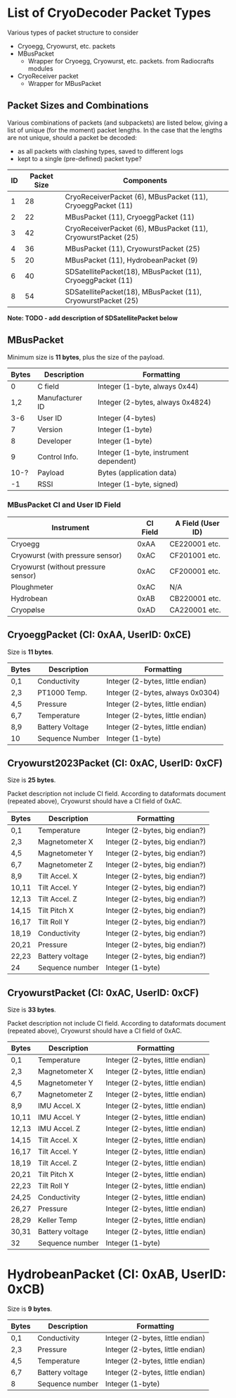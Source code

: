 # List of CryoDecoder Packet Types
Various types of packet structure to consider 

- Cryoegg, Cryowurst, etc. packets
- MBusPacket
    - Wrapper for Cryoegg, Cryowurst, etc. packets. from Radiocrafts modules
- CryoReceiver packet
    - Wrapper for MBusPacket

## Packet Sizes and Combinations
Various combinations of packets (and subpackets) are listed below, giving a list of unique (for the moment) packet lengths.
In the case that the lengths are not unique, should a packet be decoded:

- as all packets with clashing types, saved to different logs
- kept to a single (pre-defined) packet type?

| ID | Packet Size | Components                                                         |
| -- | ----------- | ------------------------------------------------------------------ |
| 1  | 28          | CryoReceiverPacket (6), MBusPacket (11), CryoeggPacket (11)        |
| 2  | 22          | MBusPacket (11), CryoeggPacket (11)                                |
| 3  | 42          | CryoReceiverPacket (6), MBusPacket (11), CryowurstPacket (25)      |
| 4  | 36          | MBusPacket (11), CryowurstPacket (25)                              |
| 5  | 20          | MBusPacket (11), HydrobeanPacket (9)                               |
| 6  | 40          | SDSatellitePacket(18), MBusPacket (11), CryoeggPacket (11)         |
| 8  | 54          | SDSatellitePacket(18), MBusPacket (11), CryowurstPacket (25)       |

**Note: TODO - add description of SDSatellitePacket below**

## MBusPacket
Minimum size is **11 bytes**, plus the size of the payload. 

| Bytes | Description     | Formatting                             |
| ----- | --------------- | -------------------------------------- |
| 0     | C field         | Integer (1-byte, always 0x44)          |
| 1,2   | Manufacturer ID | Integer (2-bytes, always 0x4824)       |
| 3-6   | User ID         | Integer (4-bytes)                      | 
| 7     | Version         | Integer (1-byte)                       | 
| 8     | Developer       | Integer (1-byte)                       | 
| 9     | Control Info.   | Integer (1-byte, instrument dependent) | 
| 10-?  | Payload         | Bytes (application data)               | 
| -1    | RSSI            | Integer (1-byte, signed)               |

### MBusPacket CI and User ID Field 

| Instrument                           | CI Field | A Field (User ID)  |
| ------------------------------------ | -------- | ------------------ |
| Cryoegg                              | 0xAA     | CE220001 etc.      |
| Cryowurst (with pressure sensor)     | 0xAC     | CF201001 etc.      |
| Cryowurst (without pressure sensor)  | 0xAC     | CF200001 etc.      |
| Ploughmeter                          | 0xAC     | N/A                |
| Hydrobean                            | 0xAB     | CB220001 etc.      |
| Cryopølse                            | 0xAD     | CA220001 etc.      |


## CryoeggPacket (CI: 0xAA, UserID: 0xCE)
Size is **11 bytes**.

| Bytes | Description     | Formatting                       |
| ----- | --------------- | -------------------------------- |
| 0,1   | Conductivity    | Integer (2-bytes, little endian) |
| 2,3   | PT1000 Temp.    | Integer (2-bytes, always 0x0304) |
| 4,5   | Pressure        | Integer (2-bytes, little endian) |
| 6,7   | Temperature     | Integer (2-bytes, little endian) |
| 8,9   | Battery Voltage | Integer (2-bytes, little endian) |
| 10    | Sequence Number | Integer (1-byte)                 |
 
## Cryowurst2023Packet (CI: 0xAC, UserID: 0xCF)
Size is **25 bytes**.

Packet description not include CI field. According to dataformats document (repeated above), Cryowurst should have a CI field of 0xAC.

| Bytes | Description     | Formatting                       |
| ----- | --------------- | -------------------------------- |
| 0,1   | Temperature     | Integer (2-bytes, big endian?)   | 
| 2,3   | Magnetometer X  | Integer (2-bytes, big endian?)   |
| 4,5   | Magnetometer Y  | Integer (2-bytes, big endian?)   |
| 6,7   | Magnetometer Z  | Integer (2-bytes, big endian?)   |
| 8,9   | Tilt Accel. X   | Integer (2-bytes, big endian?)   |
| 10,11 | Tilt Accel. Y   | Integer (2-bytes, big endian?)   |
| 12,13 | Tilt Accel. Z   | Integer (2-bytes, big endian?)   |
| 14,15 | Tilt Pitch X    | Integer (2-bytes, big endian?)   |
| 16,17 | Tilt Roll Y     | Integer (2-bytes, big endian?)   |
| 18,19 | Conductivity    | Integer (2-bytes, big endian?)   |
| 20,21 | Pressure        | Integer (2-bytes, big endian?)   |
| 22,23 | Battery voltage | Integer (2-bytes, big endian?)   |
| 24    | Sequence number | Integer (1-byte)                 |

## CryowurstPacket (CI: 0xAC, UserID: 0xCF)
Size is **33 bytes**.

Packet description not include CI field. According to dataformats document (repeated above), Cryowurst should have a CI field of 0xAC.

| Bytes | Description     | Formatting                       |
| ----- | --------------- | -------------------------------- |
| 0,1   | Temperature     | Integer (2-bytes, little endian)   | 
| 2,3   | Magnetometer X  | Integer (2-bytes, little endian)   |
| 4,5   | Magnetometer Y  | Integer (2-bytes, little endian)   |
| 6,7   | Magnetometer Z  | Integer (2-bytes, little endian)   |
| 8,9   | IMU Accel. X   | Integer (2-bytes, little endian)   |
| 10,11 | IMU Accel. Y   | Integer (2-bytes, little endian)   |
| 12,13 | IMU Accel. Z   | Integer (2-bytes, little endian)   |
| 14,15 | Tilt Accel. X   | Integer (2-bytes, little endian)   |
| 16,17 | Tilt Accel. Y   | Integer (2-bytes, little endian)   |
| 18,19 | Tilt Accel. Z   | Integer (2-bytes, little endian)   |
| 20,21 | Tilt Pitch X    | Integer (2-bytes, little endian)   |
| 22,23 | Tilt Roll Y     | Integer (2-bytes, little endian)   |
| 24,25 | Conductivity    | Integer (2-bytes, little endian)   |
| 26,27 | Pressure        | Integer (2-bytes, little endian)   |
| 28,29 | Keller Temp     | Integer (2-bytes, little endian)   |
| 30,31 | Battery voltage | Integer (2-bytes, little endian)   |
| 32    | Sequence number | Integer (1-byte)                 |

# HydrobeanPacket (CI: 0xAB, UserID: 0xCB)
Size is **9 bytes**.

| Bytes | Description     | Formatting                       |
| ----- | --------------- | -------------------------------- |
| 0,1   | Conductivity    | Integer (2-bytes, little endian) |
| 2,3   | Pressure        | Integer (2-bytes, little endian) |
| 4,5   | Temperature     | Integer (2-bytes, little endian) |
| 6,7   | Battery voltage | Integer (2-bytes, little endian) |
| 8     | Sequence number | Integer (1-byte)                 |
